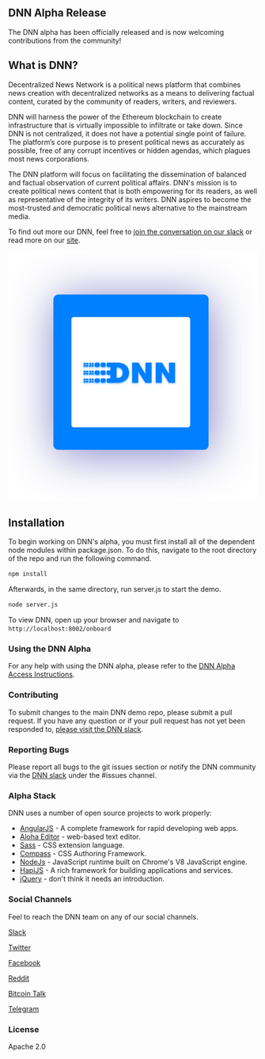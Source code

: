 ## DNN Alpha Release
The DNN alpha has been officially released and is now welcoming contributions from the community!

## What is DNN?
Decentralized News Network is a political news platform that combines news creation with
decentralized networks as a means to delivering factual content, curated by the community of
readers, writers, and reviewers.

DNN will harness the power of the Ethereum blockchain to create infrastructure that is virtually
impossible to infiltrate or take down. Since DNN is not centralized, it does not have a potential single point of failure. The platform’s core purpose is to present political news as accurately as possible, free of any corrupt incentives or hidden agendas, which plagues most news
corporations.

The DNN platform will focus on facilitating the dissemination of balanced and factual observation of current political affairs. DNN's mission is to create political news content that is both empowering for its readers, as well as representative of the integrity of its writers. DNN aspires to become the most-trusted and  democratic political news alternative to the mainstream media.

To find out more our DNN, feel free to [join the conversation on our slack](https://slack.dnn.media/) or read more on our [site](https://dnn.media/).

![DNN Logo](./server/demo/public/assets/img/header-text.png)

## Installation

To begin working on DNN's alpha, you must first install all of the dependent node modules within package.json. To do this, navigate to the root directory of the repo and run the following command.

```bash
npm install
```

Afterwards, in the same directory, run server.js to start the demo.

```bash
node server.js
```

To view DNN, open up your browser and navigate to `http://localhost:8002/onboard`

### Using the DNN Alpha

For any help with using the DNN alpha, please refer to the [DNN Alpha Access Instructions](https://demo.dnn.media/alpha/access/instructions).

### Contributing
To submit changes to the main DNN demo repo, please submit a pull request. If you have any question or if your pull request has not yet been responded to, [please visit the DNN slack](https://slack.dnn.media).

### Reporting Bugs

Please report all bugs to the git issues section or notify the DNN community via the [DNN slack](https://slack.dnn.media/) under the #issues channel.

### Alpha Stack

DNN uses a number of open source projects to work properly:

* [AngularJS] - A complete framework for rapid developing web apps.
* [Aloha Editor] - web-based text editor.
* [Sass] - CSS extension language.
* [Compass] - CSS Authoring Framework.
* [NodeJs] - JavaScript runtime built on Chrome's V8 JavaScript engine.
* [HapiJS] - A rich framework for building applications and services.
* [jQuery] - don't think it needs an introduction.

### Social Channels

Feel to reach the DNN team on any of our social channels.

[Slack](http://slack.dnn.media/)

[Twitter](https://twitter.com/DNN_Blockchain)

[Facebook](https://www.facebook.com/DNNBlockchain/)

[Reddit](https://www.reddit.com/r/DNNMedia/)

[Bitcoin Talk](https://bitcointalk.org/index.php?topic=1920096.0)

[Telegram](https://t.me/DNNMedia)

### License
Apache 2.0

   [AngularJS]: <http://angularjs.org>
   [Aloha Editor]: <https://github.com/alohaeditor/Aloha-Editor>
   [Sass]: <http://sass-lang.com/>
   [Compass]: <http://compass-style.org/>
   [NodeJs]: <http://nodejs.org>
   [HapiJS]: <https://hapijs.com/>
   [jQuery]: <http://jquery.com>
